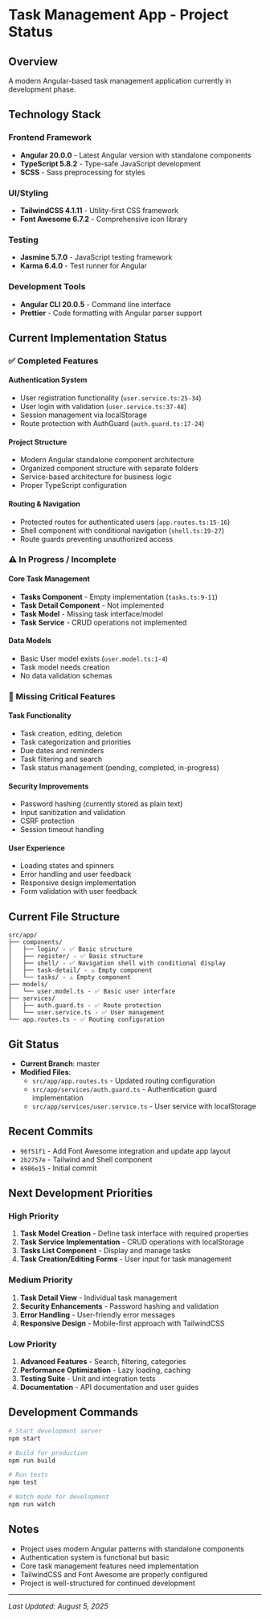 # Task Management App - Project Status

## Overview
A modern Angular-based task management application currently in development phase.

## Technology Stack

### Frontend Framework
- **Angular 20.0.0** - Latest Angular version with standalone components
- **TypeScript 5.8.2** - Type-safe JavaScript development
- **SCSS** - Sass preprocessing for styles

### UI/Styling
- **TailwindCSS 4.1.11** - Utility-first CSS framework
- **Font Awesome 6.7.2** - Comprehensive icon library

### Testing
- **Jasmine 5.7.0** - JavaScript testing framework
- **Karma 6.4.0** - Test runner for Angular

### Development Tools
- **Angular CLI 20.0.5** - Command line interface
- **Prettier** - Code formatting with Angular parser support

## Current Implementation Status

### ✅ Completed Features

#### Authentication System
- User registration functionality (`user.service.ts:25-34`)
- User login with validation (`user.service.ts:37-48`)
- Session management via localStorage
- Route protection with AuthGuard (`auth.guard.ts:17-24`)

#### Project Structure
- Modern Angular standalone component architecture
- Organized component structure with separate folders
- Service-based architecture for business logic
- Proper TypeScript configuration

#### Routing & Navigation
- Protected routes for authenticated users (`app.routes.ts:15-16`)
- Shell component with conditional navigation (`shell.ts:19-27`)
- Route guards preventing unauthorized access

### ⚠️ In Progress / Incomplete

#### Core Task Management
- **Tasks Component** - Empty implementation (`tasks.ts:9-11`)
- **Task Detail Component** - Not implemented
- **Task Model** - Missing task interface/model
- **Task Service** - CRUD operations not implemented

#### Data Models
- Basic User model exists (`user.model.ts:1-4`)
- Task model needs creation
- No data validation schemas

### 🔴 Missing Critical Features

#### Task Functionality
- Task creation, editing, deletion
- Task categorization and priorities
- Due dates and reminders
- Task filtering and search
- Task status management (pending, completed, in-progress)

#### Security Improvements
- Password hashing (currently stored as plain text)
- Input sanitization and validation
- CSRF protection
- Session timeout handling

#### User Experience
- Loading states and spinners
- Error handling and user feedback
- Responsive design implementation
- Form validation with user feedback

## Current File Structure

```
src/app/
├── components/
│   ├── login/ - ✅ Basic structure
│   ├── register/ - ✅ Basic structure  
│   ├── shell/ - ✅ Navigation shell with conditional display
│   ├── task-detail/ - ⚠️ Empty component
│   └── tasks/ - ⚠️ Empty component
├── models/
│   └── user.model.ts - ✅ Basic user interface
├── services/
│   ├── auth.guard.ts - ✅ Route protection
│   └── user.service.ts - ✅ User management
└── app.routes.ts - ✅ Routing configuration
```

## Git Status
- **Current Branch**: master
- **Modified Files**:
  - `src/app/app.routes.ts` - Updated routing configuration
  - `src/app/services/auth.guard.ts` - Authentication guard implementation
  - `src/app/services/user.service.ts` - User service with localStorage

## Recent Commits
- `96f51f1` - Add Font Awesome integration and update app layout
- `2b2757e` - Tailwind and Shell component
- `6986e15` - Initial commit

## Next Development Priorities

### High Priority
1. **Task Model Creation** - Define task interface with required properties
2. **Task Service Implementation** - CRUD operations with localStorage
3. **Tasks List Component** - Display and manage tasks
4. **Task Creation/Editing Forms** - User input for task management

### Medium Priority
1. **Task Detail View** - Individual task management
2. **Security Enhancements** - Password hashing and validation
3. **Error Handling** - User-friendly error messages
4. **Responsive Design** - Mobile-first approach with TailwindCSS

### Low Priority
1. **Advanced Features** - Search, filtering, categories
2. **Performance Optimization** - Lazy loading, caching
3. **Testing Suite** - Unit and integration tests
4. **Documentation** - API documentation and user guides

## Development Commands

```bash
# Start development server
npm start

# Build for production
npm run build

# Run tests
npm test

# Watch mode for development
npm run watch
```

## Notes
- Project uses modern Angular patterns with standalone components
- Authentication system is functional but basic
- Core task management features need implementation
- TailwindCSS and Font Awesome are properly configured
- Project is well-structured for continued development

---
*Last Updated: August 5, 2025*